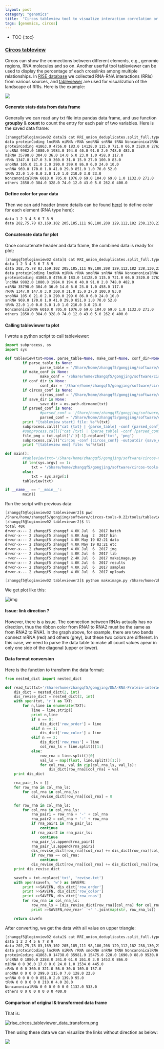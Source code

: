 ```yaml
---
layout: post
category: "genomics"
title:  "Circos tableview tool to visualize interaction correlation or distribution"
tags: [genomics, circos]
---
```


- TOC
{:toc}

### [Circos tableview](http://mkweb.bcgsc.ca/tableviewer/)

Circos can show the connections between different elements, e.g., genomic regions, RNA molecules and so on. Another userful tool tableviewer can be used to display the percentage of each crosslinks among multiple relationships. In [RISE database](http://rise.life.tsinghua.edu.cn/statistics.html) we collected RNA-RNA interactions (RRIs) from various sources, and [tableviewer](http://mkweb.bcgsc.ca/tableviewer/) are used for visualization of the landscape of RRIs. Here is the example:

![](http://rise.life.tsinghua.edu.cn/static/data/RRI_union_deduplicates.split_full.type_dis.human.revise.svg)

#### Generate stats data from data frame

Generally we can read any txt file into pandas data frame, and use function **groupby** & **count** to count the entry for each pair of two variables. Here is the saved data frame:

```bash
[zhangqf5@loginview02 data]$ cat RRI_union_deduplicates.split_full.type_dis.human.txt
data proteinCoding lncRNA miRNA rRNA snoRNA snRNA tRNA NoncanonicalRNA others
proteinCoding 41863.0 4756.0 183.0 14128.0 115.0 721.0 66.0 3520.0 2762.0
lncRNA 9982.0 1080.0 1984.0 194.0 40.0 91.0 2.0 748.0 482.0
miRNA 35798.0 304.0 36.0 14.0 6.0 23.0 1.0 458.0 117.0
rRNA 1347.0 147.0 3.0 360.0 31.0 15.0 27.0 100.0 83.0
snoRNA 105.0 21.0 2.0 290.0 299.0 86.0 6.0 24.0 10.0
snRNA 969.0 170.0 1.0 41.0 29.0 851.0 1.0 70.0 52.0
tRNA 22.0 1.0 0.0 3.0 1.0 1.0 210.0 3.0 23.0
NoncanonicalRNA 6010.0 705.0 1076.0 69.0 104.0 69.0 1.0 1132.0 271.0
others 2850.0 384.0 328.0 74.0 12.0 43.0 5.0 262.0 400.0
```

#### Define color for your data

Then we can add header (more details can be found [here](http://mkweb.bcgsc.ca/tableviewer/)) to define color for each element (RNA type here):

```bash
data 1 2 3 4 5 6 7 8 9
data 202,75,78 83,169,102 205,185,111 98,180,208 129,112,182 238,130,238 255,140,0 74,113,178 169,169,169
```

#### Concatenate data for plot

Once concatenate header and data frame, the combined data is ready for plot:

```bash
[zhangqf5@loginview02 data]$ cat RRI_union_deduplicates.split_full.type_dis.human.txt
data 1 2 3 4 5 6 7 8 9
data 202,75,78 83,169,102 205,185,111 98,180,208 129,112,182 238,130,238 255,140,0 74,113,178 169,169,169
data proteinCoding lncRNA miRNA rRNA snoRNA snRNA tRNA NoncanonicalRNA others
proteinCoding 41863.0 4756.0 183.0 14128.0 115.0 721.0 66.0 3520.0 2762.0
lncRNA 9982.0 1080.0 1984.0 194.0 40.0 91.0 2.0 748.0 482.0
miRNA 35798.0 304.0 36.0 14.0 6.0 23.0 1.0 458.0 117.0
rRNA 1347.0 147.0 3.0 360.0 31.0 15.0 27.0 100.0 83.0
snoRNA 105.0 21.0 2.0 290.0 299.0 86.0 6.0 24.0 10.0
snRNA 969.0 170.0 1.0 41.0 29.0 851.0 1.0 70.0 52.0
tRNA 22.0 1.0 0.0 3.0 1.0 1.0 210.0 3.0 23.0
NoncanonicalRNA 6010.0 705.0 1076.0 69.0 104.0 69.0 1.0 1132.0 271.0
others 2850.0 384.0 328.0 74.0 12.0 43.0 5.0 262.0 400.0
```

#### Calling tableviewer to plot

I wrote a python script to call tableviewer:

```python
import subprocess, os
import sys

def tableview(txt=None, parse_table=None, make_conf=None, conf_dir=None, circos_conf=None, save_dir=None, parsed_conf=None):
        if parse_table is None:
                parse_table = '/Share/home/zhangqf5/gongjing/software/circos-tools-0.22/tools/tableviewer/bin/parse-table'
        if make_conf is None:
                make_conf = '/Share/home/zhangqf5/gongjing/software/circos-tools-0.22/tools/tableviewer/bin/make-conf'
        if conf_dir is None:
                conf_dir = '/Share/home/zhangqf5/gongjing/software/circos-tools-0.22/tools/tableviewer2/data'
        if circos_conf is None:
                circos_conf = '/Share/home/zhangqf5/gongjing/software/circos-tools-0.22/tools/tableviewer2/etc/circos.conf'
        if save_dir is None:
                save_dir = os.path.dirname(txt)
        if parsed_conf is None:
                #parsed_conf = '/Share/home/zhangqf5/gongjing/software/circos-tools-0.22/tools/tableviewer/samples/parse-table-02a.conf'
                parsed_conf = '/Share/home/zhangqf5/gongjing/software/circos-tools-0.22/tools/tableviewer2/etc/parse-table.conf'
        print "[tableview start] file: %s"%(txt)
        subprocess.call(["cat {txt} | {parse_table} -conf {parsed_conf} -segment_order=ascii,size_desc -placement_order=row,col -interpolate_type count -col_order_row -use_col_order_row -col_color_row -use_col_color_row -ribbon_layer_order=size_asc | {make_conf} -dir {conf_dir}".format(txt=txt, parse_table=parse_table, parsed_conf=parsed_conf, make_conf=make_conf, conf_dir=conf_dir)],shell=True)
        #subprocess.call(["cat {txt} | {parse_table} -conf {parsed_conf} | {make_conf} -dir {conf_dir}".format(txt=txt, parse_table=parse_table, parsed_conf=parsed_conf, make_conf=make_conf, conf_dir=conf_dir)],shell=True)
        file_png = txt.split('/')[-1].replace('txt', 'png')
        subprocess.call(["circos -conf {circos_conf} -outputdir {save_dir} -outputfile {file_png} -param random_string=zgvickusamp| grep created".format(circos_conf=circos_conf, save_dir=save_dir, file_png=file_png)],shell=True)
        print "[tableview end] file: %s"%(txt)

def main():
        #tableview(txt='/Share/home/zhangqf5/gongjing/software/circos-tools-0.22/tools/tableviewer/samples/RRI_union_deduplicates.split_full.type_dis.txt')
        if len(sys.argv) == 1:
            txt = '/Share/home/zhangqf5/gongjing/software/circos-tools-0.22/tools/tableviewer2/samples/RRI_union_deduplicates.split_full.type_dis.txt'
        else:
            txt = sys.argv[1]
        tableview(txt)

if __name__ == '__main__':
        main()
```

Run the script with previous data:

```bash
[zhangqf5@loginview02 tableviewer2]$ pwd
/Share/home/zhangqf5/gongjing/software/circos-tools-0.22/tools/tableviewer2
[zhangqf5@loginview02 tableviewer2]$ ll
total 40K
drwxr-x--- 2 zhangqf5 zhangqf 4.0K Jul  6  2017 batch
drwxr-x--- 2 zhangqf5 zhangqf 4.0K Aug  2  2017 bin
drwxr-x--- 2 zhangqf5 zhangqf 4.0K May 19 02:21 data
drwxr-x--- 2 zhangqf5 zhangqf 4.0K May 19 02:21 etc
drwxr-x--- 2 zhangqf5 zhangqf 4.0K Jul  6  2017 img
drwxr-x--- 2 zhangqf5 zhangqf 4.0K Jul  6  2017 lib
-rwxr----- 1 zhangqf5 zhangqf 2.4K Jul  6  2017 makeimage.py
drwxr-x--- 2 zhangqf5 zhangqf 4.0K Jul  6  2017 results
drwxr-x--- 2 zhangqf5 zhangqf 4.0K Jul  6  2017 samples
drwxr-x--- 2 zhangqf5 zhangqf 4.0K Jul  6  2017 uploads

[zhangqf5@loginview02 tableviewer2]$ python makeimage.py /Share/home/zhangqf5/gongjing/DNA-RNA-Protein-interaction-correlation-12-18/data/RRI_union_deduplicates.split_full.type_dis.human.txt
```

We get plot like this:

![img](/assets/RRI_union_deduplicates.split_full.type_dis.human.svg)

#### Issue: link direction ?

However, there is a issue. The connection between RNAs actually has no direction, thus the ribbon color from RNA1 to RNA2 must be the same as from RNA2 to RNA1. In the graph above, for example, there are two bands connect mRNA (red) and others (grey), but these two colors are different. In this case, we need to parse the data table to make all count values apear in only one side of the diagonal (upper or lower).

#### Data format conversion

Here is the function to transform the data format:

```python
from nested_dict import nested_dict

def read_txt(txt='/Share/home/zhangqf5/gongjing/DNA-RNA-Protein-interaction-correlation-12-18/data/type_dis/RRI_union_deduplicates.split_full.type_dis.human.txt'):
	dis_dict = nested_dict(2, int)
	dis_revise_dict = nested_dict(2, int)
	with open(txt, 'r') as TXT:
		for n,line in enumerate(TXT):
			line = line.strip()
			print n,line
			if n == 0:
				dis_dict['row_order'] = line
			elif n == 1:
				dis_dict['row_color'] = line
			elif n == 2:
				dis_dict['row_rnas'] = line
				col_rna_ls = line.split()[1:]
			else:
				row_rna = line.split()[0]
				val_ls = map(float, line.split()[1:])
				for col_rna, val in zip(col_rna_ls, val_ls):
					dis_dict[row_rna][col_rna] = val
	print dis_dict

	rna_pair_ls = []
	for row_rna in col_rna_ls:
		for col_rna in col_rna_ls:
			dis_revise_dict[row_rna][col_rna] = 0

	for row_rna in col_rna_ls:
		for col_rna in col_rna_ls:
			rna_pair1 = row_rna + '-' + col_rna
			rna_pair2 = col_rna + '-' + row_rna
			if rna_pair1 in rna_pair_ls: 
				continue
			if rna_pair2 in rna_pair_ls:
				continue
			rna_pair_ls.append(rna_pair1)
			rna_pair_ls.append(rna_pair2)
			dis_revise_dict[row_rna][col_rna] += dis_dict[row_rna][col_rna]
			if row_rna == col_rna:
				continue
			dis_revise_dict[row_rna][col_rna] += dis_dict[col_rna][row_rna]
	print dis_revise_dict

	savefn = txt.replace('txt', 'revise.txt')
	with open(savefn, 'w') as SAVEFN:
		print >>SAVEFN, dis_dict['row_order']
		print >>SAVEFN, dis_dict['row_color']
		print >>SAVEFN, dis_dict['row_rnas']
		for row_rna in col_rna_ls:
			row_rna_ls = [dis_revise_dict[row_rna][col_rna] for col_rna in col_rna_ls]
			print >>SAVEFN,row_rna+' '+' '.join(map(str, row_rna_ls))

	return savefn
```

After converting, we get the data with all value on upper triangle:

```bash
[zhangqf5@loginview02 data]$ cat RRI_union_deduplicates.split_full.type_dis.human.revise.txt
data 1 2 3 4 5 6 7 8 9
data 202,75,78 83,169,102 205,185,111 98,180,208 129,112,182 238,130,238 255,140,0 74,113,178 169,169,169
data proteinCoding lncRNA miRNA rRNA snoRNA snRNA tRNA NoncanonicalRNA others
proteinCoding 41863.0 14738.0 35981.0 15475.0 220.0 1690.0 88.0 9530.0 5612.0
lncRNA 0 1080.0 2288.0 341.0 61.0 261.0 3.0 1453.0 866.0
miRNA 0 0 36.0 17.0 8.0 24.0 1.0 1534.0 445.0
rRNA 0 0 0 360.0 321.0 56.0 30.0 169.0 157.0
snoRNA 0 0 0 0 299.0 115.0 7.0 128.0 22.0
snRNA 0 0 0 0 0 851.0 2.0 139.0 95.0
tRNA 0 0 0 0 0 0 210.0 4.0 28.0
NoncanonicalRNA 0 0 0 0 0 0 0 1132.0 533.0
others 0 0 0 0 0 0 0 0 400.0
```

#### Comparison of original & transformed data frame

That is:

![rise_circos_tableviewer_data_transform.png](/assets/rise_circos_tableviewer_data_transform.png)

Then using these data we can visualize the links without direction as below:

![](http://rise.life.tsinghua.edu.cn/static/data/RRI_union_deduplicates.split_full.type_dis.human.revise.svg)